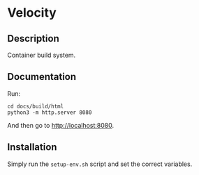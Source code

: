 # Velocity

## Description
Container build system.

## Documentation
Run:
```commandline
cd docs/build/html
python3 -m http.server 8080
```
And then go to <http://localhost:8080>.

## Installation
Simply run the `setup-env.sh` script and set the correct variables.
